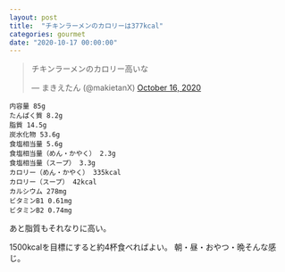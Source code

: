 ```yaml
---
layout: post
title:  "チキンラーメンのカロリーは377kcal"
categories: gourmet
date: "2020-10-17 00:00:00"
---
```


<blockquote class="twitter-tweet tw-align-center"><p lang="ja" dir="ltr">チキンラーメンのカロリー高いな</p>&mdash; まきえたん (@makietanX) <a href="https://twitter.com/makietanX/status/1317126743879110656?ref_src=twsrc%5Etfw">October 16, 2020</a></blockquote> <script async src="https://platform.twitter.com/widgets.js" charset="utf-8"></script>

```
内容量 85g
たんぱく質 8.2g
脂質 14.5g
炭水化物 53.6g
食塩相当量 5.6g
食塩相当量（めん・かやく） 2.3g
食塩相当量（スープ） 3.3g
カロリー（めん・かやく） 335kcal
カロリー（スープ） 42kcal
カルシウム 278mg
ビタミンB1 0.61mg
ビタミンB2 0.74mg
```

あと脂質もそれなりに高い。

1500kcalを目標にすると約4杯食べればよい。
朝・昼・おやつ・晩そんな感じ。
